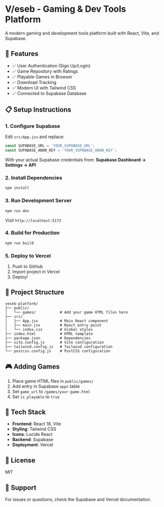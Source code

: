 # V/eseb - Gaming & Dev Tools Platform

A modern gaming and development tools platform built with React, Vite, and Supabase.

## 🚀 Features

- ✅ User Authentication (Sign Up/Login)
- ✅ Game Repository with Ratings
- ✅ Playable Games in Browser
- ✅ Download Tracking
- ✅ Modern UI with Tailwind CSS
- ✅ Connected to Supabase Database

## 📋 Setup Instructions

### 1. Configure Supabase

Edit `src/App.jsx` and replace:

```javascript
const SUPABASE_URL = 'YOUR_SUPABASE_URL';
const SUPABASE_ANON_KEY = 'YOUR_SUPABASE_ANON_KEY';
```

With your actual Supabase credentials from: **Supabase Dashboard → Settings → API**

### 2. Install Dependencies

```bash
npm install
```

### 3. Run Development Server

```bash
npm run dev
```

Visit `http://localhost:5173`

### 4. Build for Production

```bash
npm run build
```

### 5. Deploy to Vercel

1. Push to GitHub
2. Import project in Vercel
3. Deploy!

## 📁 Project Structure

```
veseb-platform/
├── public/
│   └── games/           # Add your game HTML files here
├── src/
│   ├── App.jsx          # Main React component
│   ├── main.jsx         # React entry point
│   └── index.css        # Global styles
├── index.html           # HTML template
├── package.json         # Dependencies
├── vite.config.js       # Vite configuration
├── tailwind.config.js   # Tailwind configuration
└── postcss.config.js    # PostCSS configuration
```

## 🎮 Adding Games

1. Place game HTML files in `public/games/`
2. Add entry in Supabase `apps` table
3. Set `game_url` to `/games/your-game.html`
4. Set `is_playable` to `true`

## 🔧 Tech Stack

- **Frontend**: React 18, Vite
- **Styling**: Tailwind CSS
- **Icons**: Lucide React
- **Backend**: Supabase
- **Deployment**: Vercel

## 📝 License

MIT

## 🤝 Support

For issues or questions, check the Supabase and Vercel documentation.
